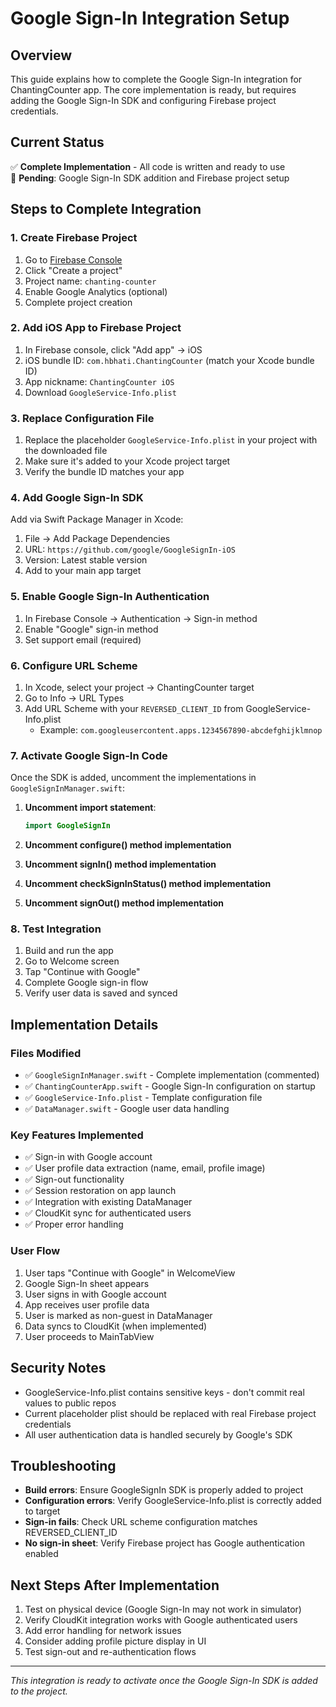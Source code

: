 # Google Sign-In Integration Setup

## Overview
This guide explains how to complete the Google Sign-In integration for ChantingCounter app. The core implementation is ready, but requires adding the Google Sign-In SDK and configuring Firebase project credentials.

## Current Status
✅ **Complete Implementation** - All code is written and ready to use  
🔄 **Pending**: Google Sign-In SDK addition and Firebase project setup  

## Steps to Complete Integration

### 1. Create Firebase Project
1. Go to [Firebase Console](https://console.firebase.google.com/)
2. Click "Create a project"
3. Project name: `chanting-counter`
4. Enable Google Analytics (optional)
5. Complete project creation

### 2. Add iOS App to Firebase Project
1. In Firebase console, click "Add app" → iOS
2. iOS bundle ID: `com.hbhati.ChantingCounter` (match your Xcode bundle ID)
3. App nickname: `ChantingCounter iOS`
4. Download `GoogleService-Info.plist`

### 3. Replace Configuration File
1. Replace the placeholder `GoogleService-Info.plist` in your project with the downloaded file
2. Make sure it's added to your Xcode project target
3. Verify the bundle ID matches your app

### 4. Add Google Sign-In SDK
Add via Swift Package Manager in Xcode:
1. File → Add Package Dependencies
2. URL: `https://github.com/google/GoogleSignIn-iOS`
3. Version: Latest stable version
4. Add to your main app target

### 5. Enable Google Sign-In Authentication
1. In Firebase Console → Authentication → Sign-in method
2. Enable "Google" sign-in method
3. Set support email (required)

### 6. Configure URL Scheme
1. In Xcode, select your project → ChantingCounter target
2. Go to Info → URL Types
3. Add URL Scheme with your `REVERSED_CLIENT_ID` from GoogleService-Info.plist
   - Example: `com.googleusercontent.apps.1234567890-abcdefghijklmnop`

### 7. Activate Google Sign-In Code
Once the SDK is added, uncomment the implementations in `GoogleSignInManager.swift`:

1. **Uncomment import statement**:
   ```swift
   import GoogleSignIn
   ```

2. **Uncomment configure() method implementation**

3. **Uncomment signIn() method implementation**

4. **Uncomment checkSignInStatus() method implementation**

5. **Uncomment signOut() method implementation**

### 8. Test Integration
1. Build and run the app
2. Go to Welcome screen
3. Tap "Continue with Google"
4. Complete Google sign-in flow
5. Verify user data is saved and synced

## Implementation Details

### Files Modified
- ✅ `GoogleSignInManager.swift` - Complete implementation (commented)
- ✅ `ChantingCounterApp.swift` - Google Sign-In configuration on startup
- ✅ `GoogleService-Info.plist` - Template configuration file
- ✅ `DataManager.swift` - Google user data handling

### Key Features Implemented
- ✅ Sign-in with Google account
- ✅ User profile data extraction (name, email, profile image)
- ✅ Sign-out functionality
- ✅ Session restoration on app launch
- ✅ Integration with existing DataManager
- ✅ CloudKit sync for authenticated users
- ✅ Proper error handling

### User Flow
1. User taps "Continue with Google" in WelcomeView
2. Google Sign-In sheet appears
3. User signs in with Google account
4. App receives user profile data
5. User is marked as non-guest in DataManager
6. Data syncs to CloudKit (when implemented)
7. User proceeds to MainTabView

## Security Notes
- GoogleService-Info.plist contains sensitive keys - don't commit real values to public repos
- Current placeholder plist should be replaced with real Firebase project credentials
- All user authentication data is handled securely by Google's SDK

## Troubleshooting
- **Build errors**: Ensure GoogleSignIn SDK is properly added to project
- **Configuration errors**: Verify GoogleService-Info.plist is correctly added to target
- **Sign-in fails**: Check URL scheme configuration matches REVERSED_CLIENT_ID
- **No sign-in sheet**: Verify Firebase project has Google authentication enabled

## Next Steps After Implementation
1. Test on physical device (Google Sign-In may not work in simulator)
2. Verify CloudKit integration works with Google authenticated users  
3. Add error handling for network issues
4. Consider adding profile picture display in UI
5. Test sign-out and re-authentication flows

---

*This integration is ready to activate once the Google Sign-In SDK is added to the project.*

